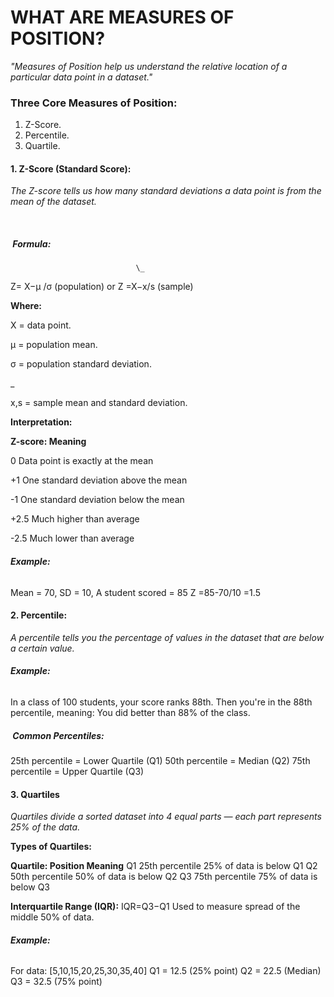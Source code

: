# **WHAT ARE MEASURES OF POSITION?**

*"Measures of Position help us understand the relative location of a particular data point in a dataset."*



### **Three Core Measures of Position:**

1. Z-Score.
2. Percentile.
3. Quartile.



#### **1. Z-Score (Standard Score):**

*The Z-score tells us how many standard deviations a data point is from the mean of the dataset.*

&nbsp;                                                             

##### &nbsp;**Formula:**

                                \_ 

Z= X−μ /σ (population) or Z =X−x/s (sample)



**Where:**

X = data point.

μ = population mean.

σ = population standard deviation.

\_

x,s = sample mean and standard deviation.



**Interpretation:**

**Z-score:           Meaning**

0                  Data point is exactly at the mean

+1                 One standard deviation above the mean

-1                 One standard deviation below the mean

+2.5               Much higher than average

-2.5               Much lower than average



###### **Example:**

Mean = 70, SD = 10, A student scored = 85
Z =85-70/10  =1.5


#### **2. Percentile:**
*A percentile tells you the percentage of values in the dataset that are below a certain value.*

###### **Example:**
In a class of 100 students, your score ranks 88th.
Then you're in the 88th percentile, meaning:
You did better than 88% of the class.

##### &nbsp;**Common Percentiles:**
25th percentile = Lower Quartile (Q1)
50th percentile = Median (Q2)
75th percentile = Upper Quartile (Q3)


#### **3. Quartiles**
*Quartiles divide a sorted dataset into 4 equal parts — each part represents 25% of the data.*

**Types of Quartiles:**

**Quartile:              Position                               Meaning**
Q1                       25th percentile                        25% of data is below Q1
Q2                       50th percentile                        50% of data is below Q2
Q3                       75th percentile                        75% of data is below Q3


**Interquartile Range (IQR):**
IQR=Q3−Q1
Used to measure spread of the middle 50% of data.

###### **Example:**
For data:
[5,10,15,20,25,30,35,40]
Q1 = 12.5 (25% point)
Q2 = 22.5 (Median)
Q3 = 32.5 (75% point)
















